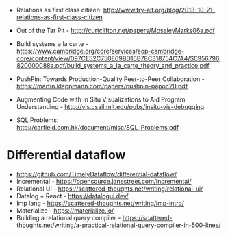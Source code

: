 
 - Relations as first class citizen: http://www.try-alf.org/blog/2013-10-21-relations-as-first-class-citizen

 - Out of the Tar Pit - http://curtclifton.net/papers/MoseleyMarks06a.pdf

 - Build systems a la carte - https://www.cambridge.org/core/services/aop-cambridge-core/content/view/097CE52C750E69BD16B78C318754C7A4/S0956796820000088a.pdf/build_systems_a_la_carte_theory_and_practice.pdf

 - PushPin: Towards Production-Quality Peer-to-Peer
Collaboration - https://martin.kleppmann.com/papers/pushpin-papoc20.pdf

 - Augmenting Code with In Situ Visualizations to Aid Program Understanding - http://vis.csail.mit.edu/pubs/insitu-vis-debugging

 - SQL Problems: http://carfield.com.hk/document/misc/SQL_Problems.pdf

# Differential dataflow

 - https://github.com/TimelyDataflow/differential-dataflow/
 - Incremental - https://opensource.janestreet.com/incremental/
 - Relational UI - https://scattered-thoughts.net/writing/relational-ui/
 - Datalog + React - https://datalogui.dev/
 - Imp lang - https://scattered-thoughts.net/writing/imp-intro/
 - Materialize - https://materialize.io/
 - Building a relational query compiler - https://scattered-thoughts.net/writing/a-practical-relational-query-compiler-in-500-lines/

